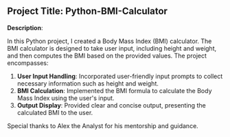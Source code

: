## Project Title: Python-BMI-Calculator

**Description**:

In this Python project, I created a Body Mass Index (BMI) calculator. The BMI calculator is designed to take user input, including height and weight, and then computes the BMI based on the provided values. The project encompasses:

1. **User Input Handling**: Incorporated user-friendly input prompts to collect necessary information such as height and weight.
2. **BMI Calculation**: Implemented the BMI formula to calculate the Body Mass Index using the user's input.
3. **Output Display**: Provided clear and concise output, presenting the calculated BMI to the user.

Special thanks to Alex the Analyst for his mentorship and guidance.
